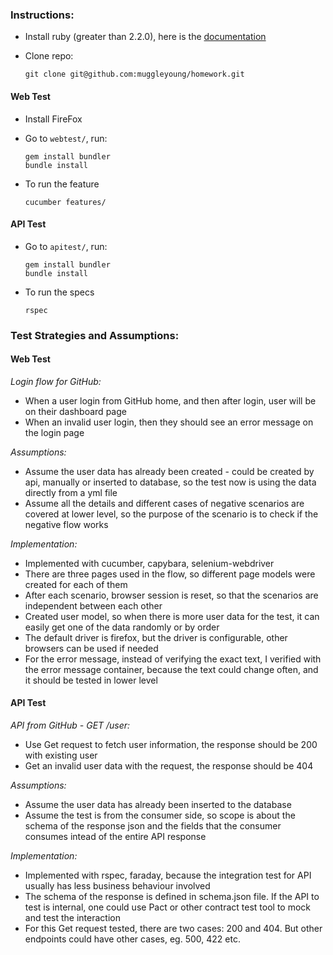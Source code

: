 ### Instructions:
- Install ruby (greater than 2.2.0), here is the [documentation](https://www.ruby-lang.org/en/documentation/installation/)
- Clone repo:

	```
	git clone git@github.com:muggleyoung/homework.git
	```

#### Web Test
	
- Install FireFox
- Go to `webtest/`, run:

	```
	gem install bundler
	bundle install
	```
- To run the feature

	```
	cucumber features/
	```

#### API Test

- Go to `apitest/`, run:

	```
	gem install bundler
	bundle install
	```
- To run the specs

	```
	rspec
	```


### Test Strategies and Assumptions:

#### Web Test

*Login flow for GitHub:*

- When a user login from GitHub home, and then after login, user will be on their dashboard page
- When an invalid user login, then they should see an error message on the login page 

*Assumptions:*

- Assume the user data has already been created - could be created by api, manually or inserted to database, so the test now is using the data directly from a yml file
- Assume all the details and different cases of negative scenarios are covered at lower level, so the purpose of the scenario is to check if the negative flow works

*Implementation:*

- Implemented with cucumber, capybara, selenium-webdriver
- There are three pages used in the flow, so different page models were created for each of them
- After each scenario, browser session is reset, so that the scenarios are independent between each other
- Created user model, so when there is more user data for the test, it can easily get one of the data randomly or by order
- The default driver is firefox, but the driver is configurable, other browsers can be used if needed
- For the error message, instead of verifying the exact text, I verified with the error message container, because the text could change often, and it should be tested in lower level

#### API Test

*API from GitHub - GET /user:*

- Use Get request to fetch user information, the response should be 200 with existing user
- Get an invalid user data with the request, the response should be 404

*Assumptions:*

- Assume the user data has already been inserted to the database
- Assume the test is from the consumer side, so scope is about the schema of the response json and the fields that the consumer consumes intead of the entire API response

*Implementation:*

- Implemented with rspec, faraday, because the integration test for API usually has less business behaviour involved
- The schema of the response is defined in schema.json file. If the API to test is internal, one could use Pact or other contract test tool to mock and test the interaction
- For this Get request tested, there are two cases: 200 and 404. But other endpoints could have other cases, eg. 500, 422 etc.


